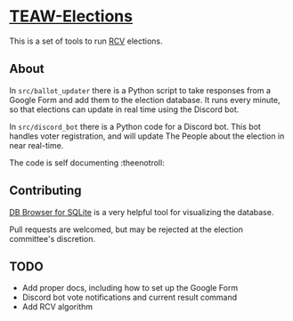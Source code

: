 # [TEAW-Elections](https://github.com/besser435/TEAW-Elections)
This is a set of tools to run [RCV](https://en.wikipedia.org/wiki/Instant-runoff_voting) elections. 


## About
In `src/ballot_updater` there is a Python script to take responses from a Google Form and add them to the
election database. It runs every minute, so that elections can update in real time using the Discord bot.


In `src/discord_bot` there is a Python code for a Discord bot. This bot handles voter registration, and 
will update The People about the election in near real-time.

The code is self documenting :theenotroll:
 

## Contributing
[DB Browser for SQLite](https://sqlitebrowser.org/) is a very helpful tool for visualizing the database. 

Pull requests are welcomed, but may be rejected at the election committee's discretion. 


## TODO
- Add proper docs, including how to set up the Google Form
- Discord bot vote notifications and current result command
- Add RCV algorithm
